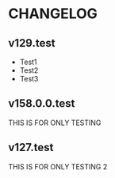 # CHANGELOG

## v129.test
- Test1
- Test2
- Test3

## v158.0.0.test
THIS IS FOR ONLY TESTING

## v127.test
THIS IS FOR ONLY TESTING 2
